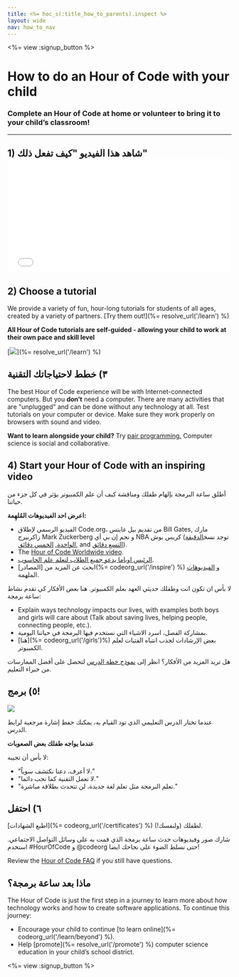 ```yaml
---
title: <%= hoc_s(:title_how_to_parents).inspect %>
layout: wide
nav: how_to_nav
---
```

<%= view :signup_button %>

# How to do an Hour of Code with your child

### Complete an Hour of Code at home or volunteer to bring it to your child’s classroom!

* * *

## 1) شاهد هذا الفيديو "كيف تفعل ذلك" <iframe width="500" height="255" src="//www.youtube.com/embed/SrnvvWDm73k" frameborder="0" allowfullscreen mark="crwd-mark"></iframe> 

## 2) Choose a tutorial

We provide a variety of fun, hour-long tutorials for students of all ages, created by a variety of partners. [Try them out!](%= resolve_url('/learn') %)

**All Hour of Code tutorials are self-guided - allowing your child to work at their own pace and skill level**

[![](/images/fit-700/tutorials.png)](%= resolve_url('/learn') %)

## ٣) خطط لاحتياجاتك التقنية

The best Hour of Code experience will be with Internet-connected computers. But you **don’t** need a computer. There are many activities that are "unplugged" and can be done without any technology at all. Test tutorials on your computer or device. Make sure they work properly on browsers with sound and video.

**Want to learn alongside your child?** Try [pair programming.](http://www.ncwit.org/resources/pair-programming-box-power-collaborative-learning) Computer science is social and collaborative.

## 4) Start your Hour of Code with an inspiring video

أطلق ساعة البرمجة بإلهام طفلك ومناقشة كيف أن علم الكمبيوتر يؤثر في كل جزء من حياتنا.

**اعرض احد الفيديوهات المُلهِمة:**

- الفيديو الرسمي لإطلاق Code.org، من تقديم بيل غايتس Bill Gates, مارك زاكربيرج Mark Zuckerberg و نجم إن بي أي NBA كريس بوش (توجد نسخ[الدقيقة الواحدة](https://www.youtube.com/watch?v=qYZF6oIZtfc), [الخمس دقائق](https://www.youtube.com/watch?v=nKIu9yen5nc), and [ التسع دقائق](https://www.youtube.com/watch?v=dU1xS07N-FA)).
- The [Hour of Code Worldwide video](https://www.youtube.com/watch?v=KsOIlDT145A).
- [الرئيس اوباما يدعو جميع الطلاب لتعلم علم الحاسوب](https://www.youtube.com/watch?v=6XvmhE1J9PY).
- ابحث عن المزيد من [المصادر](%= codeorg_url('/inspire') %) و [الفيديوهات](https://www.youtube.com/playlist?list=PLzdnOPI1iJNfpD8i4Sx7U0y2MccnrNZuP) الملهمة.

لا بأس ان تكون انت وطفلك حديثي العهد بعلم الكمبيوتر. هنا بعض الأفكار كي تقدم نشاط ساعة برمجة:

- Explain ways technology impacts our lives, with examples both boys and girls will care about (Talk about saving lives, helping people, connecting people, etc.).
- بمشاركة الفصل، اسرد الاشياء التي نستخدم فيها البرمجة في حياتنا اليومية.
- [هنا](%= codeorg_url('/girls')%) بعض الإرشادات لجذب انتباه الفتيات لعلم الكمبيوتر.

هل تريد المزيد من الأفكار؟ انظر إلى [نموذج خطة الدرس](/files/AfterschoolEducatorLessonPlanOutline.docx) لتحصل على أفضل الممارسات من خبراء التعليم.

## ٥) برمج!

<img src="/images/fit-700/tutorial-short-link.png" />

عندما تختار الدرس التعليمي الذي تود القيام به، يمكنك حفظ إشارة مرجعية لرابط الدرس.

**عندما يواجه طفلك بعض الصعوبات**

لا بأس أن تجيبه:

- "لا أعرف، دعنا نكتشف سوياً."
- "لا تعمل التقنية كما نحب دائما."
- "تعلم البرمجة مثل تعلم لغة جديدة، لن تتحدث بطلاقة مباشرة."

## ٦) احتفل

[اطبع الشهادات](%= codeorg_url('/certificates') %) لطفلك (ولنفسك!).

شارك صور وفيديوهات حدث ساعة برمجة الذي قمت به على وسائل التواصل الاجتماعي. استخدم #HourOfCode و @codeorg حتى نسلط الضوء على نجاحك ايضا!

Review the [Hour of Code FAQ](https://support.code.org/hc/en-us/categories/200147083-Hour-of-Code) if you still have questions.

## ماذا بعد ساعة برمجة؟

The Hour of Code is just the first step in a journey to learn more about how technology works and how to create software applications. To continue this journey:

- Encourage your child to continue [to learn online](%= codeorg_url('/learn/beyond') %).
- Help [promote](%= resolve_url('/promote') %) computer science education in your child’s school district.

<%= view :signup_button %>